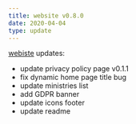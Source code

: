 ```yaml
---
title: website v0.8.0
date: 2020-04-04
type: update
---
```


[webiste](https://codeforfaith.com) updates:

- update privacy policy page v0.1.1
- fix dynamic home page title bug
- update ministries list
- add GDPR banner
- update icons footer
- update readme
